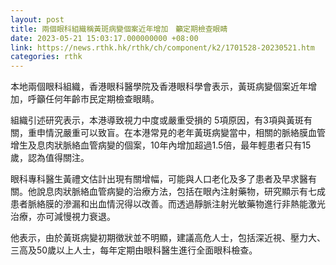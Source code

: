 ```yaml
---
layout: post
title: 兩個眼科組織稱黃斑病變個案近年增加　籲定期檢查眼睛
date: 2023-05-21 15:03:17.000000000 +08:00
link: https://news.rthk.hk/rthk/ch/component/k2/1701528-20230521.htm
categories: rthk
---
```


本地兩個眼科組織，香港眼科醫學院及香港眼科學會表示，黃斑病變個案近年增加，呼籲任何年齡巿民定期檢查眼睛。

組織引述研究表示，本港導致視力中度或嚴重受損的 5項原因，有3項與黃斑有關，重申情況嚴重可以致盲。在本港常見的老年黃斑病變當中，相關的脈絡膜血管增生及息肉狀脈絡血管病變的個案，10年內增加超過1.5倍，最年輕患者只有15歲，認為值得關注。

眼科專科醫生黃禮文估計出現有關增幅，可能與人口老化及多了患者及早求醫有關。他說息肉狀脈絡血管病變的治療方法，包括在眼內注射藥物，研究顯示有七成患者脈絡膜的滲漏和出血情況得以改善。而透過靜脈注射光敏藥物進行非熱能激光治療，亦可減慢視力衰退。

他表示，由於黃斑病變初期徵狀並不明顯，建議高危人士，包括深近視、壓力大、三高及50歲以上人士，每年定期由眼科醫生進行全面眼科檢查。
